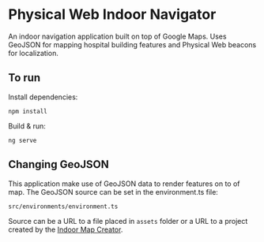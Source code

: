 # Physical Web Indoor Navigator

An indoor navigation application built on top of Google Maps. Uses GeoJSON for mapping hospital building features and Physical Web beacons for localization.

## To run
Install dependencies:
```
npm install
```
Build & run:
```
ng serve
```
## Changing GeoJSON
This application make use of GeoJSON data to render features on to of map. 
The GeoJSON source can be set in the environment.ts file:
```
src/environments/environment.ts
```
Source can be a URL to a file placed in `assets` folder or a URL to a project created by the [Indoor Map Creator](https://github.com/vipinraj/pw-hospital-routing/tree/master/indoor-map-creator).
